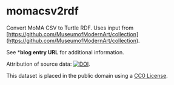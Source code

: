 momacsv2rdf
===================

Convert MoMA CSV to Turtle RDF.  Uses input from [https://github.com/MuseumofModernArt/collection] (https://github.com/MuseumofModernArt/collection). 

See *****blog entry URL**** for additional information. 

Attribution of source data: [![DOI](https://zenodo.org/badge/15218/MuseumofModernArt/collection.svg)](https://zenodo.org/badge/latestdoi/15218/MuseumofModernArt/collection).

This dataset is placed in the public domain using a [CC0 License](https://creativecommons.org/publicdomain/zero/1.0/).


